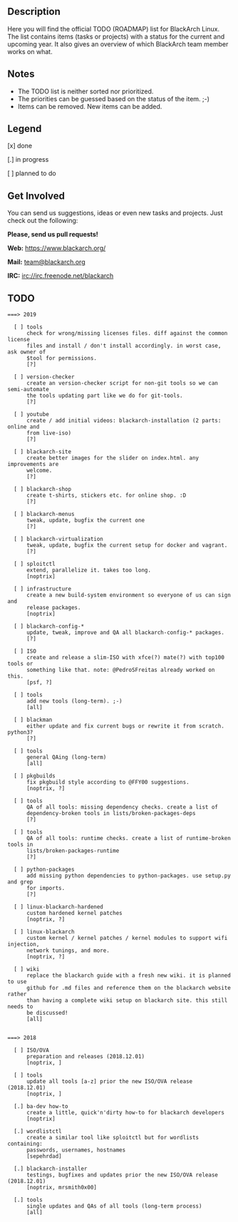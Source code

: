 ## Description

Here you will find the official TODO (ROADMAP) list for BlackArch Linux. The
list contains items (tasks or projects) with a status for the current and
upcoming year. It also gives an overview of which BlackArch team member works on
what.


## Notes

- The TODO list is neither sorted nor prioritized.
- The priorities can be guessed based on the status of the item. ;-)
- Items can be removed. New items can be added.


## Legend

[x] done

[.] in progress

[ ] planned to do


## Get Involved

You can send us suggestions, ideas or even new tasks and projects.
Just check out the following:

**Please, send us pull requests!**

**Web:** https://www.blackarch.org/

**Mail:** team@blackarch.org

**IRC:** [irc://irc.freenode.net/blackarch](irc://irc.freenode.net/blackarch)


## TODO

```
===> 2019

  [ ] tools
      check for wrong/missing licenses files. diff against the common license
      files and install / don't install accordingly. in worst case, ask owner of
      $tool for permissions.
      [?]

  [ ] version-checker
      create an version-checker script for non-git tools so we can semi-automate
      the tools updating part like we do for git-tools.
      [?]

  [ ] youtube
      create / add initial videos: blackarch-installation (2 parts: online and
      from live-iso)
      [?]

  [ ] blackarch-site
      create better images for the slider on index.html. any improvements are
      welcome.
      [?]

  [ ] blackarch-shop
      create t-shirts, stickers etc. for online shop. :D
      [?]

  [ ] blackarch-menus
      tweak, update, bugfix the current one
      [?]

  [ ] blackarch-virtualization
      tweak, update, bugfix the current setup for docker and vagrant.
      [?]

  [ ] sploitctl
      extend, parallelize it. takes too long.
      [noptrix]

  [ ] infrastructure
      create a new build-system environment so everyone of us can sign and
      release packages.
      [noptrix]

  [ ] blackarch-config-*
      update, tweak, improve and QA all blackarch-config-* packages.
      [?]

  [ ] ISO
      create and release a slim-ISO with xfce(?) mate(?) with top100 tools or
      something like that. note: @PedroSFreitas already worked on this.
      [psf, ?]

  [ ] tools
      add new tools (long-term). ;-)
      [all]

  [ ] blackman
      either update and fix current bugs or rewrite it from scratch. python3?
      [?]

  [ ] tools
      general QAing (long-term)
      [all]

  [ ] pkgbuilds
      fix pkgbuild style according to @FFY00 suggestions.
      [noptrix, ?]

  [ ] tools
      QA of all tools: missing dependency checks. create a list of
      dependency-broken tools in lists/broken-packages-deps
      [?]

  [ ] tools
      QA of all tools: runtime checks. create a list of runtime-broken tools in
      lists/broken-packages-runtime
      [?]

  [ ] python-packages
      add missing python dependencies to python-packages. use setup.py and grep
      for imports.
      [?]

  [ ] linux-blackarch-hardened
      custom hardened kernel patches
      [noptrix, ?]

  [ ] linux-blackarch
      custom kernel / kernel patches / kernel modules to support wifi injection,
      network tunings, and more.
      [noptrix, ?]

  [ ] wiki
      replace the blackarch guide with a fresh new wiki. it is planned to use
      github for .md files and reference them on the blackarch website rather
      than having a complete wiki setup on blackarch site. this still needs to
      be discussed!
      [all]


===> 2018

  [ ] ISO/OVA
      preparation and releases (2018.12.01)
      [noptrix, ]

  [ ] tools
      update all tools [a-z] prior the new ISO/OVA release (2018.12.01)
      [noptrix, ]

  [.] ba-dev how-to
      create a little, quick'n'dirty how-to for blackarch developers
      [noptrix]

  [.] wordlistctl
      create a similar tool like sploitctl but for wordlists containing:
      passwords, usernames, hostnames
      [sepehrdad]

  [.] blackarch-installer
      testings, bugfixes and updates prior the new ISO/OVA release (2018.12.01)
      [noptrix, mrsmith0x00]

  [.] tools
      single updates and QAs of all tools (long-term process)
      [all]
```
